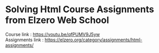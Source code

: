 # Solving Html Course Assignments from Elzero Web School
Course link : https://youtu.be/qfPUMV9J5yw
<br/>
Assignments link : https://elzero.org/category/assignments/html-assignments/
